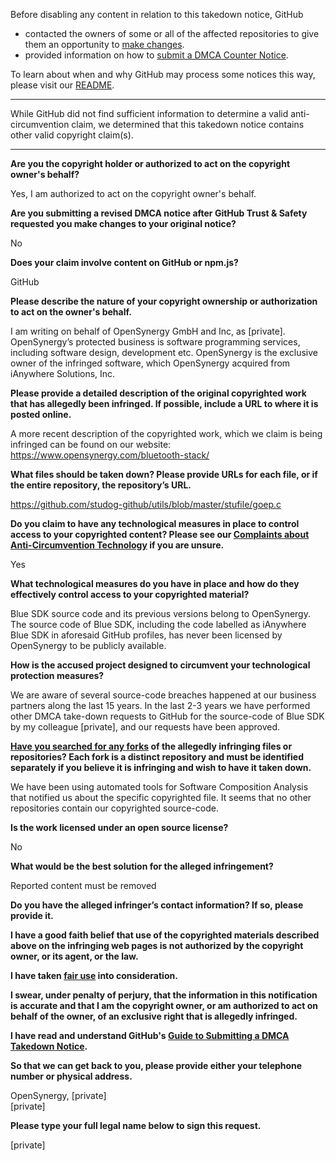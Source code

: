 Before disabling any content in relation to this takedown notice, GitHub
- contacted the owners of some or all of the affected repositories to give them an opportunity to [make changes](https://docs.github.com/en/github/site-policy/dmca-takedown-policy#a-how-does-this-actually-work).
- provided information on how to [submit a DMCA Counter Notice](https://docs.github.com/en/articles/guide-to-submitting-a-dmca-counter-notice).

To learn about when and why GitHub may process some notices this way, please visit our [README](https://github.com/github/dmca/blob/master/README.md#anatomy-of-a-takedown-notice).

---

While GitHub did not find sufficient information to determine a valid anti-circumvention claim, we determined that this takedown notice contains other valid copyright claim(s).

---

**Are you the copyright holder or authorized to act on the copyright owner's behalf?**

Yes, I am authorized to act on the copyright owner's behalf.

**Are you submitting a revised DMCA notice after GitHub Trust & Safety requested you make changes to your original notice?**

No

**Does your claim involve content on GitHub or npm.js?**

GitHub

**Please describe the nature of your copyright ownership or authorization to act on the owner's behalf.**

I am writing on behalf of OpenSynergy GmbH and Inc, as [private]. OpenSynergy’s protected business is software programming services, including software design, development etc. OpenSynergy is the exclusive owner of the infringed software, which OpenSynergy acquired from iAnywhere Solutions, Inc.

**Please provide a detailed description of the original copyrighted work that has allegedly been infringed. If possible, include a URL to where it is posted online.**

A more recent description of the copyrighted work, which we claim is being infringed can be found on our website: https://www.opensynergy.com/bluetooth-stack/

**What files should be taken down? Please provide URLs for each file, or if the entire repository, the repository’s URL.**

https://github.com/studog-github/utils/blob/master/stufile/goep.c

**Do you claim to have any technological measures in place to control access to your copyrighted content? Please see our <a href="https://docs.github.com/articles/guide-to-submitting-a-dmca-takedown-notice#complaints-about-anti-circumvention-technology">Complaints about Anti-Circumvention Technology</a> if you are unsure.**

Yes

**What technological measures do you have in place and how do they effectively control access to your copyrighted material?**

Blue SDK source code and its previous versions belong to OpenSynergy. The source code of Blue SDK, including the code labelled as iAnywhere Blue SDK in aforesaid GitHub profiles, has never been licensed by OpenSynergy to be publicly available.

**How is the accused project designed to circumvent your technological protection measures?**

We are aware of several source-code breaches happened at our business partners along the last 15 years. In the last 2-3 years we have performed other DMCA take-down requests to GitHub for the source-code of Blue SDK by my colleague [private], and our requests have been approved.

**<a href="https://docs.github.com/articles/dmca-takedown-policy#b-what-about-forks-or-whats-a-fork">Have you searched for any forks</a> of the allegedly infringing files or repositories? Each fork is a distinct repository and must be identified separately if you believe it is infringing and wish to have it taken down.**

We have been using automated tools for Software Composition Analysis that notified us about the specific copyrighted file. It seems that no other repositories contain our copyrighted source-code.

**Is the work licensed under an open source license?**

No

**What would be the best solution for the alleged infringement?**

Reported content must be removed

**Do you have the alleged infringer’s contact information? If so, please provide it.**

**I have a good faith belief that use of the copyrighted materials described above on the infringing web pages is not authorized by the copyright owner, or its agent, or the law.**

**I have taken <a href="https://www.lumendatabase.org/topics/22">fair use</a> into consideration.**

**I swear, under penalty of perjury, that the information in this notification is accurate and that I am the copyright owner, or am authorized to act on behalf of the owner, of an exclusive right that is allegedly infringed.**

**I have read and understand GitHub's <a href="https://docs.github.com/articles/guide-to-submitting-a-dmca-takedown-notice/">Guide to Submitting a DMCA Takedown Notice</a>.**

**So that we can get back to you, please provide either your telephone number or physical address.**

OpenSynergy, [private]  
[private]  

**Please type your full legal name below to sign this request.**

[private]  
